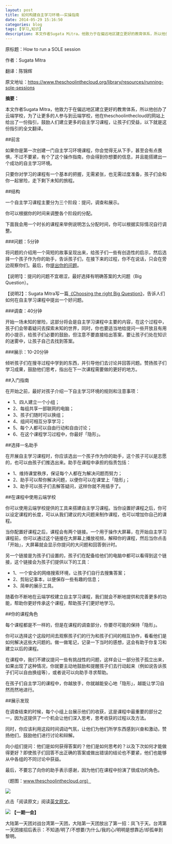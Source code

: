 ```yaml
---
layout: post
title: 如何构建自主学习环境——实操指南
date: 2014-05-29 15:16:50
categories: blog
tags: [学习,知识]
description: 本文作者Sugata Mitra，他致力于在偏远地区建立更好的教育体系，所以他创办了云端学校，为了让更多的人参与到云端学校，他在theschoolinthecloud的网站上给出了一份指引，鼓励人们建立更多的自主学习课程，让孩子们受益。
---
```





原标题：How to run a SOLE session

作者：Sugata Mitra

翻译：陈锦辉

原文地址：https://www.theschoolinthecloud.org/library/resources/running-sole-sessions

**摘要：**

本文作者Sugata Mitra，他致力于在偏远地区建立更好的教育体系，所以他创办了云端学校，为了让更多的人参与到云端学校，他在theschoolinthecloud的网站上给出了一份指引，鼓励人们建立更多的自主学习课程，让孩子们受益，以下就是这份指引的全文翻译。



##前言


如果你是第一次创建一门自主学习环境课程，你会觉得无从下手，甚至会有点畏惧，不过不要紧，有个了这个操作指南，你会得到你想要的信息，并且能搭建出一个成功的自主学习环境。

只要你对学习的课程有一个基本的把握，无需紧张，也无需过度准备，孩子们会和你一起冒险，走下剩下未知的旅程。


##结构

一个自主学习课程主要分为三个阶段：提问，调查和展示。

你可以根据你的时间来调整各个阶段的分配。

下面我会用一个时长的课程来举例说明怎么分配时间，你可以根据实际情况自行调整。


###问题：5分钟

将问题的介绍用一个简短的故事呈现出来，给孩子们一些有创造性的启示，然后选择一个孩子作为你的助手，告诉孩子们，在接下来的过程，你不在说话，只会在旁边观察你们。最后，你[提出你的问题](https://www.theschoolinthecloud.org/library/resources/choosing-the-right-big-question)。

【说明1】：提问的问题不宜艰涩，最好选择有明确答案的大问题（Big Question）。

【说明2】：Sugata Mitra写一篇[《Choosing the right Big Question》](https://www.theschoolinthecloud.org/library/resources/choosing-the-right-big-question)，告诉人们如何在自主学习课程中提出一个好问题。

###调查：40分钟

开始一场未知的冒险，这部分将会是自主学习课程中主要的内容，在这个过程中，孩子们会带着疑问去探索未知的世界，同时，你也要适当地给提问一些开放且有用的小提示，给孩子们必要的鼓励，但注意不要直接给出答案，要让孩子们处在知识的迷雾中，让孩子自己去找到答案。

###展示：10-20分钟

倾听孩子们在搜寻过程中学到的东西，并引导他们去讨论并回答问题。赞扬孩子们学习成果，鼓励他们思考，指出在下一次课程需要做的更好的地方。

##入门指南

在开始之前，最好对孩子介绍一下自主学习环境的规则和注意事项：

- 1、四人建立一个小组；
- 2、每组共享一部联网的电脑；
- 3、孩子们随时可以换组；
- 4、组间可相互分享学习；
- 5、每个人都可以自由行动和自由讨论；
- 6、在这个课程学习过程中，你最好「隐形」。

##选择一名助手

在开展自主学习课程时，你应该选出一个孩子作为你的助手，这个孩子可以是志愿的，也可以由孩子们推选出来。助手在课程中承担的指责包括：

- 1、维持课堂秩序，保证每个人都在为解决问题而努力；
- 2、助手可以帮你解决问题，以便你可以在课堂上「隐形」；
- 3、助手可以孩子们去解答疑问，这样你就不用插手了。

##在课程中使用云端学校

你可以使用云端学校提供的工具来搭建自主学习课程。当你设置好课程之后，你可以设定课程的长度，可以从我们建议的大问题来制作课程，也可以增加你自己的课程。

当你配置好课程之后，课程会有两个链接。一个用于操作大屏幕，在开始自主学习课程前，你可以通过这个链接在大屏幕上播放视频，解释你的课程，然后当你点击「开始」，大屏幕就会显示你提问的大问题和回答倒计时。

另一个链接是为孩子们设置的，孩子们在配备给他们的电脑中都可以看得到这个链接，这个链接会为孩子们提供以下的工具：

- 1、一个安全的网络搜索环境，让孩子们自行去搜集答案；
- 2、剪贴记事本，以便保存一些有趣的信息；
- 3、简单的展示工具。

随着你不断地在云端学校建立自主学习课程，我们就会不断地提供和完善更多的功能，帮助你更好传承这个课程，帮助孩子们更好地学习。

##你的课程角色

每个课程都是不一样的，但是在课程的调查部分，你要尽可能的保持「隐形」。

你可以选择这个这段时间去观察孩子们的行为和孩子们间的相互协作，看看他们是如何解决这些大问题的。做一做笔记，记录一下当时的感想，这会有助于你复习和建立以后的课程。

在课程中，我们不建议提问一些有挑战性的问题，这样会让一部分孩子孤立出来，如果出现了这种情况，你就要主动地鼓励和提醒孩子们去行动起来（例如说告诉孩子们可以自由换组等），或者说可以向助手寻求帮助。

在孩子们自主学习的课程中，你越放手，你就越能安心地「隐形」，越能让学习自然而然地进行。

##展示发现

在调查结束的时候，每个小组上台展示他们的收获，这是课程中最重要的部分之一，因为这提供了一个机会让他们深入思考，思考收获的过程以及方法。

同时，你应该利用这段时间调动气氛，让他们为他们所学东西感到兴奋和激动，赞扬他们，鼓励他们进行讨论和辩解。

向小组们提问：他们是如何获得答案的？他们是如何思考的？以及下次如何才能做得更好？即使孩子们回答不出正确的答案或做出错误的结论也不要紧，他们也能够从中各组的不同讨论中获益。

最后，不要忘了向你的助手表示感谢，因为他们在课程中扮演了很成功的角色。

（题图：www.theschoolinthecloud.org）

![](http://pic.yupoo.com/vankos_v/DMJiv6i8/mHDSX.png)

点击「阅读原文」阅读[英文原文](https://www.theschoolinthecloud.org/library/resources/running-sole-sessions)。

![](http://pic.yupoo.com/vankos_v/DMJgUjgl/8Rvrt.png)
**【一期一会】**

大陆第一天团对战台湾第一天团，大陆第一天团放出了第一招：凤飞于天。台湾第一天团接招后表示：不知道/明了/不想要/为什么/我的心/明明是想靠近/却孤单到黎明。

